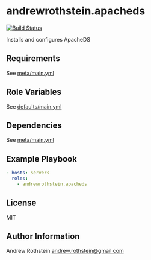 andrewrothstein.apacheds
=========
[![Build Status](https://travis-ci.org/andrewrothstein/ansible-apacheds.svg?branch=master)](https://travis-ci.org/andrewrothstein/ansible-apacheds)

Installs and configures ApacheDS

Requirements
------------

See [meta/main.yml](meta/main.yml)

Role Variables
--------------

See [defaults/main.yml](defaults/main.yml)

Dependencies
------------

See [meta/main.yml](meta/main.yml)

Example Playbook
----------------

```yml
- hosts: servers
  roles:
    - andrewrothstein.apacheds
```

License
-------

MIT

Author Information
------------------

Andrew Rothstein <andrew.rothstein@gmail.com>

